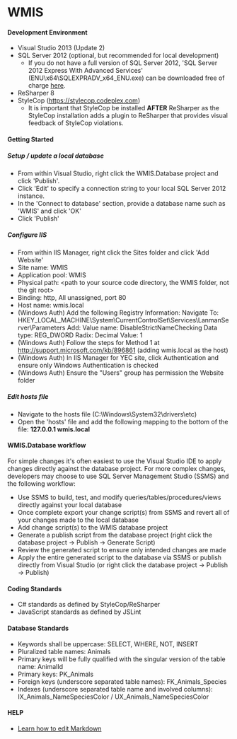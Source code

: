 # WMIS #

#### Development Environment ####

- Visual Studio 2013 (Update 2)
- SQL Server 2012 (optional, but recommended for local development)
  - If you do not have a full version of SQL Server 2012, 'SQL Server 2012 Express With Advanced Services' (ENU\x64\SQLEXPRADV\_x64\_ENU.exe) can be downloaded free of charge [here](http://www.microsoft.com/en-ca/download/details.aspx?id=29062).
- ReSharper 8
- StyleCop (https://stylecop.codeplex.com)
    - It is important that StyleCop be installed **AFTER** ReSharper as the StyleCop installation adds a plugin to ReSharper that provides visual feedback of StyleCop violations.
  
#### Getting Started ####

##### Setup / update a local database #####
  - From within Visual Studio, right click the WMIS.Database project and click 'Publish'.
  - Click 'Edit' to specify a connection string to your local SQL Server 2012 instance.
  - In the 'Connect to database' section, provide a database name such as 'WMIS' and click 'OK'
  - Click 'Publish'

##### Configure IIS #####
  - From within IIS Manager, right click the Sites folder and click 'Add Website'
  - Site name: WMIS
  - Application pool: WMIS
  - Physical path: <path to your source code directory, the WMIS folder, not the git root>
  - Binding: http, All unassigned, port 80 
  - Host name: wmis.local
  - (Windows Auth) Add the following Registry Information:
	Navigate To:
		HKEY_LOCAL_MACHINE\System\CurrentControlSet\Services\LanmanServer\Parameters
	Add:
		Value name: DisableStrictNameChecking
		Data type: REG_DWORD
		Radix: Decimal
		Value: 1 
  - (Windows Auth) Follow the steps for Method 1 at http://support.microsoft.com/kb/896861 (adding wmis.local as the host)
  - (Windows Auth) In IIS Manager for YEC site, click Authentication and ensure only Windows Authentication is checked
  - (Windows Auth) Ensure the "Users" group has permission the Website folder
  
##### Edit hosts file #####
  - Navigate to the hosts file (C:\Windows\System32\drivers\etc)
  - Open the 'hosts' file and add the following mapping to the bottom of the file: **127.0.0.1 wmis.local**
  

#### WMIS.Database workflow ####

For simple changes it's often easiest to use the Visual Studio IDE to apply changes directly against the database project. For more complex changes, developers may choose to use SQL Server Management Studio (SSMS) and the following workflow:

- Use SSMS to build, test, and modify queries/tables/procedures/views directly against your local database
- Once complete export your change script(s) from SSMS and revert all of your changes made to the local database 
- Add change script(s) to the WMIS database project
- Generate a publish script from the database project (right click the database project -> Publish -> Generate Script)
- Review the generated script to ensure only intended changes are made
- Apply the entire generated script to the database via SSMS or publish directly from Visual Studio (or right click the database project -> Publish -> Publish)
  
#### Coding Standards ####

- C# standards as defined by StyleCop/ReSharper
- JavaScript standards as defined by JSLint
	
#### Database Standards ####

- Keywords shall be uppercase: SELECT, WHERE, NOT, INSERT
- Pluralized table names: Animals
- Primary keys will be fully qualified with the singular version of the table name: AnimalId
- Primary keys: PK_Animals
- Foreign keys (underscore separated table names): FK\_Animals\_Species
- Indexes (underscore separated table name and involved columns): IX\_Animals\_NameSpeciesColor / UX\_Animals\_NameSpeciesColor

#### HELP ####

- [Learn how to edit Markdown](https://bitbucket.org/tutorials/markdowndemo)